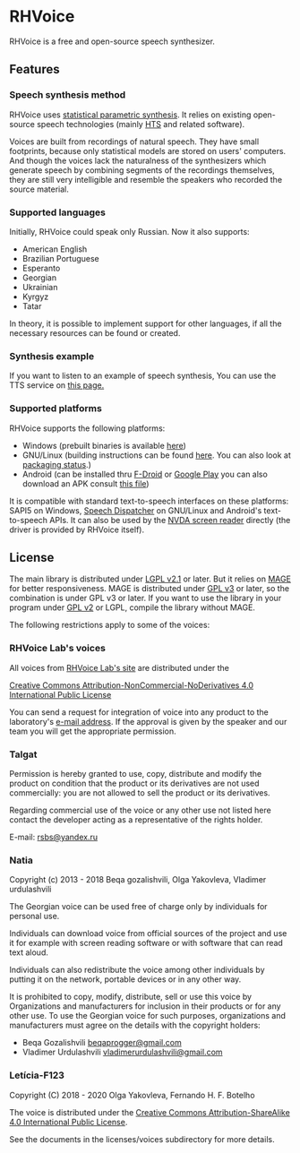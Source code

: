 # RHVoice

RHVoice is a free and open-source speech synthesizer.

## Features

### Speech synthesis method

RHVoice uses [statistical parametric synthesis](https://en.wikipedia.org/wiki/Speech_synthesis#HMM-based_synthesis).
It relies on existing open-source speech technologies (mainly
[HTS](http://hts.sp.nitech.ac.jp) and related software).

Voices are built from recordings of natural speech. They have small footprints,
because only statistical models are stored on users' computers. And though the
voices lack the naturalness of the synthesizers which generate speech by
combining segments of the recordings themselves, they are still very
intelligible and resemble the speakers who recorded the source material.

### Supported languages

Initially, RHVoice could speak only Russian. Now it also supports:

* American English
* Brazilian Portuguese
* Esperanto
* Georgian
* Ukrainian
* Kyrgyz
* Tatar

In theory, it is possible to implement support for
other languages, if all the necessary resources can be found or
created.

### Synthesis example

If you want to listen to an example of speech synthesis, You can use the TTS
service on [this page.](https://data2data.ru/tts/)

### Supported platforms

RHVoice supports the following platforms:

* Windows (prebuilt binaries is available [here](doc/en/Binaries.md))
* GNU/Linux (building instructions can be found
  [here](doc/en/Compiling-on-Linux.md). You can also look at
  [packaging status](doc/en/Packaging-status.md).)
* Android (can be installed thru
  [F-Droid](https://f-droid.org/packages/com.github.olga_yakovleva.rhvoice.android/)
  or [Google Play](https://play.google.com/store/apps/details?id=com.github.olga_yakovleva.rhvoice.android)
  you can also download an APK consult [this file](doc/en/Binaries.md#user-content-android))

It is compatible with standard text-to-speech interfaces on these platforms:
SAPI5 on Windows, [Speech Dispatcher](https://devel.freebsoft.org/speechd) on
GNU/Linux and Android's text-to-speech APIs. It can also be used by the
[NVDA screen reader](https://www.nvaccess.org) directly (the driver is provided
by RHVoice itself).

## License

The main library is distributed under [LGPL v2.1](https://www.gnu.org/licenses/lgpl-2.1.html)
or later. But it relies on [MAGE](https://github.com/numediart/mage)
for better responsiveness. MAGE is distributed under
[GPL v3](https://www.gnu.org/licenses/gpl-3.0.html) or later, so the combination
is under GPL v3 or later. If you want to use the library in your program under
[GPL v2](https://www.gnu.org/licenses/gpl-2.0.html) or LGPL, compile
the library without MAGE.

The following restrictions apply to some of the voices:

### RHVoice Lab's voices

All voices from [RHVoice Lab's site](https://rhvoice.su/voices/)
are distributed under the
<!-- markdownlint-disable-next-line MD013 -->
[Creative Commons Attribution-NonCommercial-NoDerivatives 4.0 International Public License](https://creativecommons.org/licenses/by-nc-nd/4.0/)

You can send a request for integration of voice into any product to the
laboratory's [e-mail address](mailto:rhvoice@tiflo.org). If the approval is
given by the speaker and our team you will get the appropriate permission.

### Talgat

Permission is hereby granted to use, copy, distribute and modify the
product on condition that the product or its derivatives are not used
commercially: you are not allowed to sell the product or its
derivatives.

Regarding commercial use of the voice or any other use not listed here
contact the developer acting as a representative of the rights holder.

E-mail: rsbs@yandex.ru

### Natia

Copyright (c) 2013 - 2018 Beqa gozalishvili, Olga Yakovleva, Vladimer
urdulashvili

The Georgian voice can be used free of charge only by individuals for personal
use.

Individuals can download  voice from official sources of the project and use it
for example with screen reading software or with software that can read text
aloud.

Individuals can also redistribute the voice among other individuals by putting
it on the network, portable devices or in any other way.

It is prohibited to copy, modify, distribute, sell or use this voice
by Organizations and manufacturers for inclusion in their products or for any
other use. To use the Georgian voice for such purposes, organizations and
manufacturers must agree on the details with the copyright holders:

* Beqa Gozalishvili <beqaprogger@gmail.com>
* Vladimer Urdulashvili <vladimerurdulashvili@gmail.com>

### Letícia-F123

Copyright (C) 2018 - 2020  Olga Yakovleva, Fernando H. F. Botelho

The voice is distributed under the
[Creative Commons Attribution-ShareAlike 4.0 International Public License](https://creativecommons.org/licenses/by-sa/4.0/).

See the documents in the licenses/voices subdirectory for more details.
